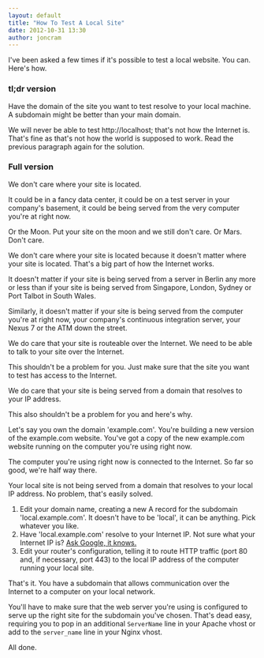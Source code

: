 ```yaml
---
layout: default
title: "How To Test A Local Site"
date: 2012-10-31 13:30
author: joncram
---
```


I've been asked a few times if it's possible to test a local website. You can. Here's how.

### tl;dr version

Have the domain of the site you want to test resolve to your local machine. A subdomain might be
better than your main domain.

We will never be able to test http://localhost; that's not how the Internet is. That's fine as
that's not how the world is supposed to work. Read the previous paragraph again for the solution.

### Full version

We don't care where your site is located.

It could be in a fancy data center, it could be
on a test server in your company's basement, it could be being served from the very
computer you're at right now.

Or the Moon. Put your site on the moon and we still don't care. Or Mars. Don't care.

We don't care where your site is located because it doesn't matter where your site
is located. That's a big part of how the Internet works.

It doesn't matter if your site is being served from a server in Berlin any more or less
than if your site is being served from Singapore, London, Sydney or Port Talbot in South
Wales.

Similarly, it doesn't matter if your site is being served from the computer you're
at right now, your company's continuous integration server, your Nexus 7 or the
ATM down the street.

We do care that your site is routeable over the Internet. We need to be able to
talk to your site over the Internet.

This shouldn't be a problem for you. Just make sure that the site you want to
test has access to the Internet.

We do care that your site is being served from a domain that resolves to
your IP address.

This also shouldn't be a problem for you and here's why.

Let's say you own the domain 'example.com'. You're building a new
version of the example.com website. You've got a copy of the new example.com
website running on the computer you're using right now.

The computer you're using right now is connected to the Internet. So far so
good, we're half way there.

Your local site is not being served from a domain that resolves to your local
IP address. No problem, that's easily solved.

1. Edit your domain name, creating a new A record for the subdomain
   'local.example.com'. It doesn't have to be 'local', it can be anything.
   Pick whatever you like.
2. Have 'local.example.com' resolve to your Internet IP. Not sure
   what your Internet IP is? [Ask Google, it knows.](https://www.google.co.uk/search?q=what%20is%20my%20ip)
3. Edit your router's configuration, telling it to route HTTP traffic
   (port 80 and, if necessary, port 443) to the local IP address
   of the computer running your local site.

That's it. You have a subdomain that allows communication over the Internet
to a computer on your local network.

You'll have to make sure that the web server you're using is configured
to serve up the right site for the subdomain you've chosen. That's dead easy,
requiring you to pop in an additional `ServerName` line in
your Apache vhost or add to the `server_name` line in your Nginx
vhost.

All done.
